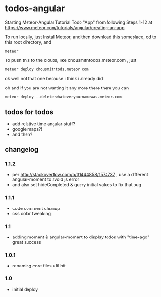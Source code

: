 # todos-angular
Starting Meteor-Angular Tutorial Todo "App" from following Steps 1-12 at https://www.meteor.com/tutorials/angular/creating-an-app

To run locally, just Install Meteor, and then download this someplace, cd to this root directory, and

`meteor`

To push this to the clouds, like chousmithtodos.meteor.com , just

`meteor deploy chousmithtods.meteor.com`

ok well not that one because i think i already did

oh and if you are not wanting it any more there there you can 

`meteor deploy --delete whateveryournamewas.meteor.com`

## todos for todos

* ~~add relative time angular stuff?~~
* google maps?!
* and then?

## changelog

### 1.1.2

* per http://stackoverflow.com/a/31444858/1574737 , use a different angular-moment to avoid js error
* and also set hideCompleted & query initial values to fix that bug

### 1.1.1 

* code comment cleanup
* css color tweaking

### 1.1

* adding moment & angular-moment to display todos with "time-ago" great success

### 1.0.1 

* renaming core files a lil bit

### 1.0 

* initial deploy
